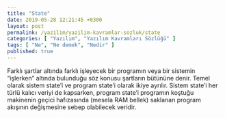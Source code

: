 ```yaml
---
title: "State"
date: 2019-05-28 12:21:45 +0300
layout: post
permalink: /yazilim/yazilim-kavramlar-sozluk/state
categories: [ "Yazılım", "Yazılım Kavramları Sözlüğü" ]
tags: [ "Ne", "Ne demek", "Nedir" ]
published: true
---
```


Farklı şartlar altında farklı işleyecek bir programın veya bir sistemin “işlerken” altında bulunduğu söz konusu şartların bütününe denir. Temel olarak sistem state’i ve program state’i olarak ikiye ayrılır. Sistem state’i her türlü kalıcı veriyi de kapsarken, program state’i programın koştuğu makinenin geçici hafızasında (mesela RAM bellek) saklanan program akışının değişmesine sebep olabilecek veridir.